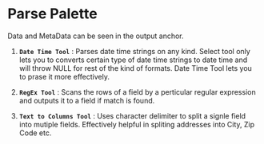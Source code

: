 # Parse Palette

Data and MetaData can be seen in the output anchor.

1. **`Date Time Tool`** : Parses date time strings on any kind. Select tool only lets you to converts certain type of date time strings to date time and will throw NULL for rest of the kind of formats. Date Time Tool lets you to prase it more effectively.

2. **`RegEx Tool`** : Scans the rows of a field by a perticular regular expression and outputs it to a field if match is found.

3. **`Text to Columns Tool`** : Uses character delimiter to split a signle field into mutiple fields. Effectively helpful in spliting addresses into City, Zip Code etc.


